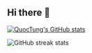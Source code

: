 ## Hi there 👋


[![QuocTung's GitHub stats](https://github-readme-stats.vercel.app/api?username=tungnq2606&show_icons=true)](https://github.com/anuraghazra/github-readme-stats)

![GitHub streak stats](https://streak-stats.demolab.com/?user=tungnq2606)
  
<!--
**tungnq2606/tungnq2606** is a ✨ _special_ ✨ repository because its `README.md` (this file) appears on your GitHub profile.

Here are some ideas to get you started:

- 🔭 I’m currently working on ...
- 🌱 I’m currently learning ...
- 👯 I’m looking to collaborate on ...
- 🤔 I’m looking for help with ...
- 💬 Ask me about ...
- 📫 How to reach me: ...
- 😄 Pronouns: ...
- ⚡ Fun fact: ...
-->
